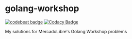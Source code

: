 # golang-workshop

[![codebeat badge](https://codebeat.co/badges/d9dc5efd-0253-4503-8a2b-4f01748d20b0)](https://codebeat.co/projects/github-com-nhsz-golang-workshop-master)
[![Codacy Badge](https://api.codacy.com/project/badge/Grade/a48bf7dcb40d471c851a014437b4a84b)](https://www.codacy.com/app/nquiroz/golang-workshop?utm_source=github.com&amp;utm_medium=referral&amp;utm_content=nhsz/golang-workshop&amp;utm_campaign=Badge_Grade)

My solutions for MercadoLibre's Golang Workshop problems
